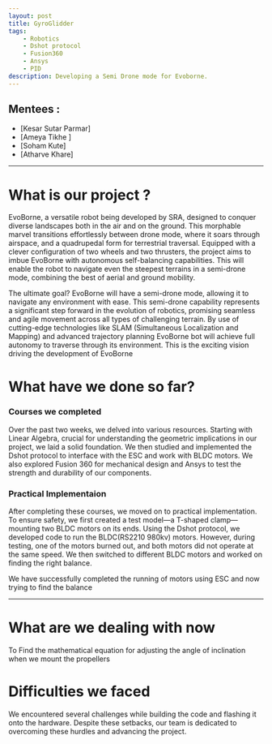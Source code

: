 ```yaml
---
layout: post
title: GyroGlidder
tags: 
    - Robotics
    - Dshot protocol
    - Fusion360
    - Ansys
    - PID 
description: Developing a Semi Drone mode for Evoborne.
---
```


## Mentees  :
- [Kesar Sutar Parmar]
- [Ameya Tikhe ]
- [Soham Kute]
- [Atharve Khare]

---
# What is our project ? 
EvoBorne, a versatile robot being developed by SRA, designed to conquer diverse landscapes both in the air and on the ground. This morphable marvel transitions effortlessly between drone mode, where it soars through airspace, and a quadrupedal form for terrestrial traversal.
Equipped with a clever configuration of two wheels and two thrusters, the project aims to imbue EvoBorne with autonomous self-balancing capabilities. This will enable the robot to navigate even the steepest terrains in a semi-drone mode, combining the best of aerial and ground mobility.

The ultimate goal? EvoBorne will have a semi-drone mode, allowing it to navigate any environment with ease. This semi-drone capability represents a significant step forward in the evolution of robotics, promising seamless and agile movement across all types of challenging terrain. By use of cutting-edge technologies like SLAM (Simultaneous Localization and Mapping) and advanced trajectory planning EvoBorne bot will achieve full autonomy to traverse through its environment. This is the exciting vision driving the development of EvoBorne

# What have we done so far?
### Courses we completed
Over the past two weeks, we delved into various resources. Starting with Linear Algebra, crucial for understanding the geometric implications in our project, we laid a solid foundation. We then studied and implemented the Dshot protocol to interface with the ESC and work with BLDC motors. We also explored Fusion 360 for mechanical design and Ansys to test the strength and durability of our components.

### Practical Implementaion
After completing these courses, we moved on to practical implementation. To ensure safety, we first created a test model—a T-shaped clamp—mounting two BLDC motors on its ends. Using the Dshot protocol, we developed code to run the BLDC(RS2210 980kv) motors. However, during testing, one of the motors burned out, and both motors did not operate at the same speed. We then switched to different BLDC motors and worked on finding the right balance.

We have successfully completed the running of motors using ESC and now trying to find the balance

---
# What are we dealing with now
To Find the mathematical equation for adjusting the angle of inclination when we mount the propellers

# Difficulties we faced 
We encountered several challenges while building the code and flashing it onto the hardware. Despite these setbacks, our team is dedicated to overcoming these hurdles and advancing the project.
